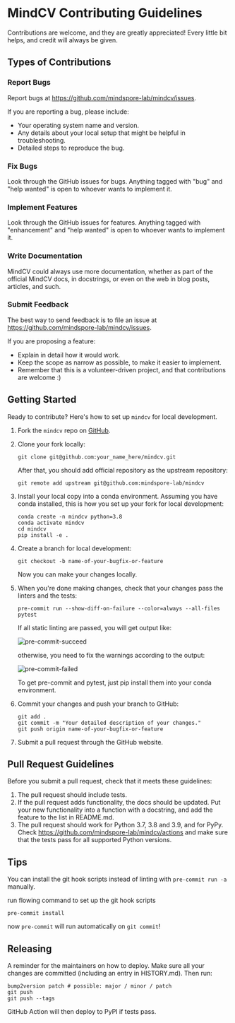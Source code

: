 # MindCV Contributing Guidelines

Contributions are welcome, and they are greatly appreciated! Every little bit
helps, and credit will always be given.

## Types of Contributions

### Report Bugs

Report bugs at https://github.com/mindspore-lab/mindcv/issues.

If you are reporting a bug, please include:

* Your operating system name and version.
* Any details about your local setup that might be helpful in troubleshooting.
* Detailed steps to reproduce the bug.

### Fix Bugs

Look through the GitHub issues for bugs. Anything tagged with "bug" and "help
wanted" is open to whoever wants to implement it.

### Implement Features

Look through the GitHub issues for features. Anything tagged with "enhancement"
and "help wanted" is open to whoever wants to implement it.

### Write Documentation

MindCV could always use more documentation, whether as part of the
official MindCV docs, in docstrings, or even on the web in blog posts,
articles, and such.

### Submit Feedback

The best way to send feedback is to file an issue at https://github.com/mindspore-lab/mindcv/issues.

If you are proposing a feature:

* Explain in detail how it would work.
* Keep the scope as narrow as possible, to make it easier to implement.
* Remember that this is a volunteer-driven project, and that contributions are welcome :)

## Getting Started

Ready to contribute? Here's how to set up `mindcv` for local development.

1. Fork the `mindcv` repo on [GitHub](https://github.com/mindlab-ai/mindcv).
2. Clone your fork locally:

   ```shell
   git clone git@github.com:your_name_here/mindcv.git
   ```

   After that, you should add official repository as the upstream repository:

   ```shell
   git remote add upstream git@github.com:mindspore-lab/mindcv
   ```

3. Install your local copy into a conda environment. Assuming you have conda installed, this is how you set up your fork for local development:

   ```shell
   conda create -n mindcv python=3.8
   conda activate mindcv
   cd mindcv
   pip install -e .
   ```

4. Create a branch for local development:

   ```shell
   git checkout -b name-of-your-bugfix-or-feature
   ```

   Now you can make your changes locally.

5. When you're done making changes, check that your changes pass the linters and the tests:

   ```shell
   pre-commit run --show-diff-on-failure --color=always --all-files
   pytest
   ```

   If all static linting are passed, you will get output like:

   ![pre-commit-succeed](https://user-images.githubusercontent.com/74176172/221346245-ea868015-bb09-4e53-aa56-73b015e1e336.png)

   otherwise, you need to fix the warnings according to the output:

   ![pre-commit-failed](https://user-images.githubusercontent.com/74176172/221346251-7d8f531f-9094-474b-97f0-fd5a55e6d3de.png)

   To get pre-commit and pytest, just pip install them into your conda environment.

6. Commit your changes and push your branch to GitHub:

   ```shell
   git add .
   git commit -m "Your detailed description of your changes."
   git push origin name-of-your-bugfix-or-feature
   ```

7. Submit a pull request through the GitHub website.

## Pull Request Guidelines

Before you submit a pull request, check that it meets these guidelines:

1. The pull request should include tests.
2. If the pull request adds functionality, the docs should be updated. Put
   your new functionality into a function with a docstring, and add the
   feature to the list in README.md.
3. The pull request should work for Python 3.7, 3.8 and 3.9, and for PyPy. Check
   https://github.com/mindspore-lab/mindcv/actions
   and make sure that the tests pass for all supported Python versions.

## Tips

You can install the git hook scripts instead of linting with `pre-commit run -a` manually.

run flowing command to set up the git hook scripts

```shell
pre-commit install
```

now `pre-commit` will run automatically on `git commit`!

## Releasing

A reminder for the maintainers on how to deploy.
Make sure all your changes are committed (including an entry in HISTORY.md).
Then run:

```shell
bump2version patch # possible: major / minor / patch
git push
git push --tags
```

GitHub Action will then deploy to PyPI if tests pass.
